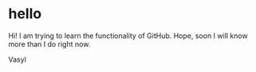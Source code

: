 # hello

Hi!
I am trying to learn the functionality of GitHub.
Hope, soon I will know more than I do right now.

Vasyl

